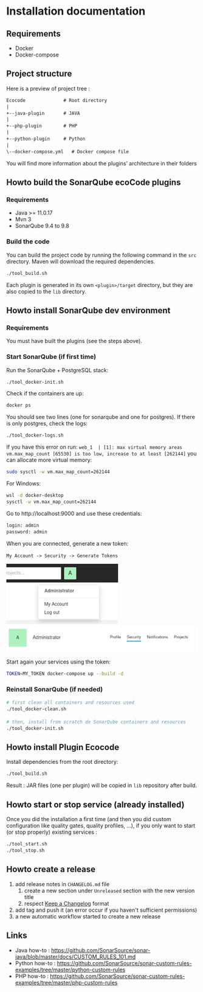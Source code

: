 Installation documentation
==========================

Requirements
------------

- Docker
- Docker-compose

Project structure
-----------------

Here is a preview of project tree :

```txt
Ecocode              # Root directory
|
+--java-plugin       # JAVA
|
+--php-plugin        # PHP
|
+--python-plugin     # Python
|
\--docker-compose.yml   # Docker compose file
```

You will find more information about the plugins’ architecture in their folders

Howto build the SonarQube ecoCode plugins
-----------------------------------------

### Requirements

- Java >= 11.0.17
- Mvn 3
- SonarQube 9.4 to 9.8

### Build the code

You can build the project code by running the following command in the `src` directory.
Maven will download the required dependencies.

```sh
./tool_build.sh
```

Each plugin is generated in its own `<plugin>/target` directory, but they are also copied to the `lib` directory.

Howto install SonarQube dev environment
---------------------------------------

### Requirements

You must have built the plugins (see the steps above).

### Start SonarQube (if first time)

Run the SonarQube + PostgreSQL stack:

```sh
./tool_docker-init.sh
```

Check if the containers are up:

```sh
docker ps
```

You should see two lines (one for sonarqube and one for postgres).
If there is only postgres, check the logs:

```sh
./tool_docker-logs.sh
```

If you have this error on run:
`web_1  | [1]: max virtual memory areas vm.max_map_count [65530] is too low, increase to at least [262144]`
you can allocate more virtual memory:

```sh
sudo sysctl -w vm.max_map_count=262144
```

For Windows:

```sh
wsl -d docker-desktop
sysctl -w vm.max_map_count=262144
```

Go to http://localhost:9000 and use these credentials:

```txt
login: admin
password: admin
```

When you are connected, generate a new token:

`My Account -> Security -> Generate Tokens`

![img.png](docs/resources/img.png)
![img_1.png](docs/resources/img_1.png)

Start again your services using the token:

```sh
TOKEN=MY_TOKEN docker-compose up --build -d
```

### Reinstall SonarQube (if needed)

```sh
# first clean all containers and resources used
./tool_docker-clean.sh

# then, install from scratch de SonarQube containers and resources
./tool_docker-init.sh
```

Howto install Plugin Ecocode
----------------------------

Install dependencies from the root directory:

```sh
./tool_build.sh
```

Result : JAR files (one per plugin) will be copied in `lib` repository after build.

Howto start or stop service (already installed)
-----------------------------------------------

Once you did the installation a first time (and then you did custom configuration like quality gates, quality profiles, ...),
if you only want to start (or stop properly) existing services :

```sh
./tool_start.sh
./tool_stop.sh
```

Howto create a release
----------------------

1. add release notes in `CHANGELOG.md` file
   1. create a new section under `Unreleased` section with the new version title
   2. respect [Keep a Changelog](https://keepachangelog.com/en/1.0.0/) format
2. add tag and push it (an error occur if you haven't sufficient permissions)
3. a new automatic workflow started to create a new release

Links
-----

- Java how-to : https://github.com/SonarSource/sonar-java/blob/master/docs/CUSTOM_RULES_101.md
- Python how-to : https://github.com/SonarSource/sonar-custom-rules-examples/tree/master/python-custom-rules
- PHP how-to : https://github.com/SonarSource/sonar-custom-rules-examples/tree/master/php-custom-rules
